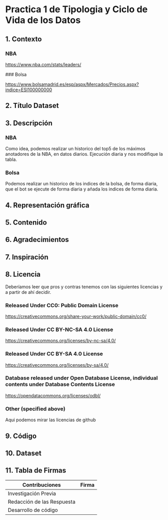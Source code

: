 # Practica 1 de Tipologia y Ciclo de Vida de los Datos

## 1. Contexto

### NBA

https://www.nba.com/stats/leaders/

### Bolsa

https://www.bolsamadrid.es/esp/aspx/Mercados/Precios.aspx?indice=ESI100000000

## 2. Título Dataset


## 3. Descripción

### NBA
Como idea, podemos realizar un historico del top5 de los máximos anotadores de la NBA, en datos diarios. Ejecución diaria y nos modifique la tabla.

### Bolsa

Podemos realizar un historico de los indices de la bolsa, de forma diaria, que el bot se ejecute de forma diaria y añada los indices de forma diaria.

## 4. Representación gráfica


## 5. Contenido


## 6. Agradecimientos


## 7. Inspiración


## 8. Licencia

Deberíamos leer que pros y contras tenemos con las siguientes licencias y a partir de ahí decidir.

### Released Under CC0: Public Domain License
https://creativecommons.org/share-your-work/public-domain/cc0/

### Released Under CC BY-NC-SA 4.0 License
https://creativecommons.org/licenses/by-nc-sa/4.0/

### Released Under CC BY-SA 4.0 License
https://creativecommons.org/licenses/by-sa/4.0/

### Database released under Open Database License, individual contents under Database Contents License
https://opendatacommons.org/licenses/odbl/

### Other (specified above)
Aqui podemos mirar las licencias de github


## 9. Código


## 10. Dataset 


## 11. Tabla de Firmas

| Contribuciones | Firma |
| --------- | ---------| 
| Investigación Previa| |
| Redacción de las Respuesta| |
| Desarrollo de código | |
